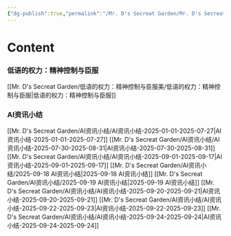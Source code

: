 ```yaml
---
{"dg-publish":true,"permalink":"/Mr. D's Secreat Garden/Mr. D's Secreat Garden/","tags":["gardenEntry"]}
---
```



# Content

### 低语的权力：精神控制与臣服
[[Mr. D's Secreat Garden/低语的权力：精神控制与臣服美/低语的权力：精神控制与臣服\|低语的权力：精神控制与臣服]]

### AI资讯小结
[[Mr. D's Secreat Garden/AI资讯小结/AI资讯小结-2025-01-01-2025-07-27\|AI资讯小结-2025-01-01-2025-07-27]]
[[Mr. D's Secreat Garden/AI资讯小结/AI资讯小结-2025-07-30-2025-08-31\|AI资讯小结-2025-07-30-2025-08-31]]
[[Mr. D's Secreat Garden/AI资讯小结/AI资讯小结-2025-09-01-2025-09-17\|AI资讯小结-2025-09-01-2025-09-17]]
[[Mr. D's Secreat Garden/AI资讯小结/2025-09-18 AI资讯小结\|2025-09-18 AI资讯小结]]
[[Mr. D's Secreat Garden/AI资讯小结/2025-09-19 AI资讯小结\|2025-09-19 AI资讯小结]]
[[Mr. D's Secreat Garden/AI资讯小结/AI资讯小结-2025-09-20-2025-09-21\|AI资讯小结-2025-09-20-2025-09-21]]
[[Mr. D's Secreat Garden/AI资讯小结/AI资讯小结-2025-09-22-2025-09-23\|AI资讯小结-2025-09-22-2025-09-23]]
[[Mr. D's Secreat Garden/AI资讯小结/AI资讯小结-2025-09-24-2025-09-24\|AI资讯小结-2025-09-24-2025-09-24]]

